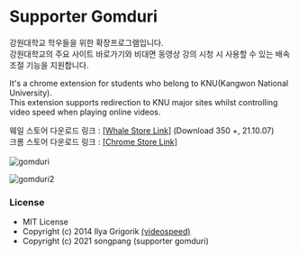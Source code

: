 # Supporter Gomduri

강원대학교 학우들을 위한 확장프로그램입니다.<br/>
강원대학교의 주요 사이트 바로가기와 비대면 동영상 강의 시청 시 사용할 수 있는 배속 조절 기능을 지원합니다.

It's a chrome extension for students who belong to KNU(Kangwon National University).<br/>
This extension supports redirection to KNU major sites whilst controlling video speed when playing online videos.

웨일 스토어 다운로드 링크 : [[Whale Store Link]](https://store.whale.naver.com/detail/hkmpkohddbhdlflhddffjkggbadbiajd?hl=ko) (Download 350 +, 21.10.07) <br/>
크롬 스토어 다운로드 링크 : [[Chrome Store Link]](https://chrome.google.com/webstore/detail/%EC%84%9C%ED%8F%AC%ED%84%B0-%EA%B3%B0%EB%91%90%EB%A6%AC/lamnboejgpclnjmmhiljdgfpoehaeelk?hl=ko&authuser=0) <br/><br/>
![gomduri](https://user-images.githubusercontent.com/39265399/124255128-cc8df500-db64-11eb-8fe1-87fba080e61f.JPG)

![gomduri2](https://user-images.githubusercontent.com/39265399/124255131-cd268b80-db64-11eb-9888-b77ca3679673.jpg)

### License
- MIT License
- Copyright (c) 2014 Ilya Grigorik [(videospeed)](https://github.com/igrigorik/videospeed)
- Copyright (c) 2021 songpang (supporter gomduri)

